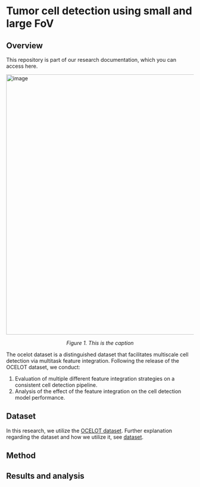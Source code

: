 # Tumor cell detection using small and large FoV

## Overview
This repository is part of our research documentation, which you can access here.

<img width="700" height="700" alt="image" src="https://github.com/user-attachments/assets/e2ffb11e-aa82-4fd2-a03c-7f5fdc868a1e" />

<p align="center"><em>Figure 1. This is the caption</em></p>

The ocelot dataset is a distinguished dataset that facilitates multiscale cell detection via multitask feature integration. Following the release of the OCELOT dataset, we conduct:
1. Evaluation of multiple different feature integration strategies on a consistent cell detection pipeline.
2. Analysis of the effect of the feature integration on the cell detection model performance.

## Dataset
In this research, we utilize the [OCELOT dataset](https://lunit-io.github.io/research/ocelot_dataset/). Further explanation regarding the dataset and how we utilize it, see [dataset](https://github.com/drFahlan/Multi-task-cell-detection-OCELOT-dataset/tree/main/dataset).

## Method

## Results and analysis

